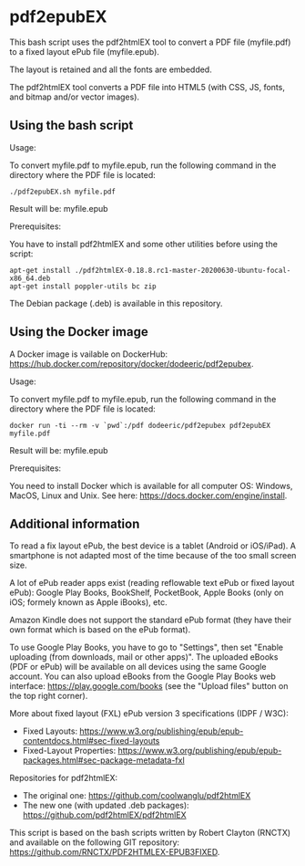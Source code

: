 # pdf2epubEX

This bash script uses the pdf2htmlEX tool to convert a PDF file (myfile.pdf) to a fixed layout ePub file (myfile.epub).

The layout is retained and all the fonts are embedded.

The pdf2htmlEX tool converts a PDF file into HTML5 (with CSS, JS, fonts, and bitmap and/or vector images).

## Using the bash script

Usage:

To convert myfile.pdf to myfile.epub, run the following command in the directory where the PDF file is located:

```
./pdf2epubEX.sh myfile.pdf
```

Result will be: myfile.epub

Prerequisites: 

You have to install pdf2htmlEX and some other utilities before using the script:

```
apt-get install ./pdf2htmlEX-0.18.8.rc1-master-20200630-Ubuntu-focal-x86_64.deb
apt-get install poppler-utils bc zip
```

The Debian package (.deb) is available in this repository.

## Using the Docker image

A Docker image is vailable on DockerHub: https://hub.docker.com/repository/docker/dodeeric/pdf2epubex.

Usage:

To convert myfile.pdf to myfile.epub, run the following command in the directory where the PDF file is located:

```
docker run -ti --rm -v `pwd`:/pdf dodeeric/pdf2epubex pdf2epubEX myfile.pdf
```

Result will be: myfile.epub

Prerequisites:

You need to install Docker which is available for all computer OS: Windows, MacOS, Linux and Unix. See here: https://docs.docker.com/engine/install.

## Additional information

To read a fix layout ePub, the best device is a tablet (Android or iOS/iPad). A smartphone is not adapted most of the time because of the too small screen size.

A lot of ePub reader apps exist (reading reflowable text ePub or fixed layout ePub): Google Play Books, BookShelf, PocketBook, Apple Books (only on iOS; formely known as Apple iBooks), etc. 

Amazon Kindle does not support the standard ePub format (they have their own format which is based on the ePub format).

To use Google Play Books, you have to go to "Settings", then set "Enable uploading (from downloads, mail or other apps)". The uploaded eBooks (PDF or ePub) will be available on all devices using the same Google account. You can also upload eBooks from the Google Play Books web interface: https://play.google.com/books (see the "Upload files" button on the top right corner).
 
More about fixed layout (FXL) ePub version 3 specifications (IDPF / W3C):

- Fixed Layouts: https://www.w3.org/publishing/epub/epub-contentdocs.html#sec-fixed-layouts
- Fixed-Layout Properties: https://www.w3.org/publishing/epub/epub-packages.html#sec-package-metadata-fxl

Repositories for pdf2htmlEX:

- The original one: https://github.com/coolwanglu/pdf2htmlEX
- The new one (with updated .deb packages): https://github.com/pdf2htmlEX/pdf2htmlEX

This script is based on the bash scripts written by Robert Clayton (RNCTX) and available on the following GIT repository: https://github.com/RNCTX/PDF2HTMLEX-EPUB3FIXED.

